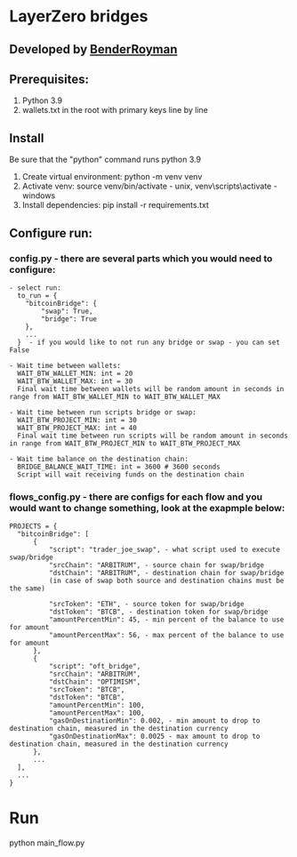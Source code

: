 # LayerZero bridges
## Developed by [BenderRoyman](https://t.me/BenderRoyman)

## Prerequisites:
  1. Python 3.9
  2. wallets.txt in the root with primary keys line by line

## Install
  Be sure that the "python" command runs python 3.9
  1. Create virtual environment: python -m venv venv
  2. Activate venv: source venv/bin/activate - unix, venv\scripts\activate - windows
  3. Install dependencies: pip install -r requirements.txt

## Configure run:
  ### config.py - there are several parts which you would need to configure:
    - select run:
      to_run = {
        "bitcoinBridge": {
            "swap": True,
            "bridge": True
        },
        ...
      }  - if you would like to not run any bridge or swap - you can set False

    - Wait time between wallets:
      WAIT_BTW_WALLET_MIN: int = 20
      WAIT_BTW_WALLET_MAX: int = 30
      Final wait time between wallets will be random amount in seconds in range from WAIT_BTW_WALLET_MIN to WAIT_BTW_WALLET_MAX

    - Wait time between run scripts bridge or swap:
      WAIT_BTW_PROJECT_MIN: int = 30
      WAIT_BTW_PROJECT_MAX: int = 40
      Final wait time between run scripts will be random amount in seconds in range from WAIT_BTW_PROJECT_MIN to WAIT_BTW_PROJECT_MAX

    - Wait time balance on the destination chain:
      BRIDGE_BALANCE_WAIT_TIME: int = 3600 # 3600 seconds
      Script will wait receiving funds on the destination chain
  ### flows_config.py - there are configs for each flow and you would want to change something, look at the exapmple below:

    PROJECTS = {
      "bitcoinBridge": [
          {
              "script": "trader_joe_swap", - what script used to execute swap/bridge
              "srcChain": "ARBITRUM", - source chain for swap/bridge
              "dstChain": "ARBITRUM", - destination chain for swap/bridge
              (in case of swap both source and destination chains must be the same)

              "srcToken": "ETH", - source token for swap/bridge
              "dstToken": "BTCB", - destination token for swap/bridge
              "amountPercentMin": 45, - min percent of the balance to use for amount
              "amountPercentMax": 56, - max percent of the balance to use for amount
          },
          {
              "script": "oft_bridge",
              "srcChain": "ARBITRUM",
              "dstChain": "OPTIMISM",
              "srcToken": "BTCB",
              "dstToken": "BTCB",
              "amountPercentMin": 100,
              "amountPercentMax": 100,
              "gasOnDestinationMin": 0.002, - min amount to drop to destination chain, measured in the destination currency
              "gasOnDestinationMax": 0.0025 - max amount to drop to destination chain, measured in the destination currency
          },
          ...
      ],
      ...
    }

# Run
  python main_flow.py
